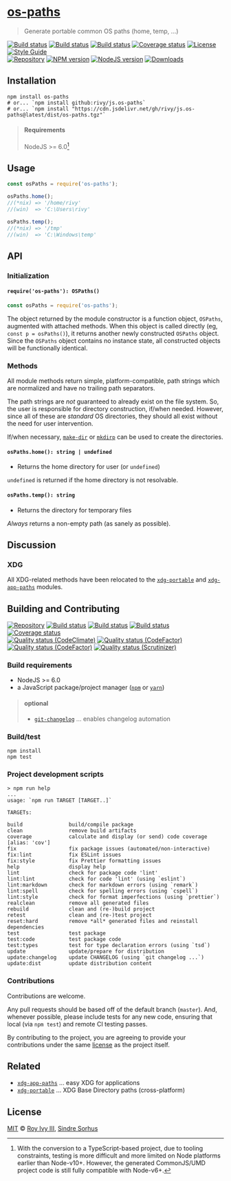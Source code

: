 <!DOCTYPE markdown><!-- markdownlint-disable no-inline-html -->
<meta charset="utf-8" content="text/markdown" lang="en">
<!-- -## editors ## (emacs/sublime) -*- coding: utf8-nix; tab-width: 4; mode: markdown; indent-tabs-mode: nil; basic-offset: 2; st-word_wrap: 'true' -*- ## (jEdit) :tabSize=4:indentSize=4:mode=markdown: ## (notepad++) vim:tabstop=4:syntax=markdown:expandtab:smarttab:softtabstop=2 ## modeline (see <https://archive.is/djTUD>@@<http://webcitation.org/66W3EhCAP> ) -->
<!-- spell-checker:ignore expandtab markdownlint modeline smarttab softtabstop -->

<!-- markdownlint-disable heading-increment -->
<!-- spell-checker:ignore (abbrev/jargon) CICD CJS ESM ESMs -->
<!-- spell-checker:ignore (names) Deno -->
<!-- spell-checker:ignore (targets) realclean -->
<!-- spell-checker:ignore (people) rivy sindresorhus Sindre Sorhus -->

# [os-paths](https://github.com/rivy/js.os-paths)

> Generate portable common OS paths (home, temp, ...)

[![Build status][gha-image]][gha-url]
[![Build status][travis-image]][travis-url]
[![Build status][appveyor-image]][appveyor-url]
[![Coverage status][coverage-image]][coverage-url]
[![License][license-image]][license-url]
[![Style Guide][style-image]][style-url]
&nbsp; <br/>
[![Repository][repository-image]][repository-url]
[![NPM version][npm-image]][npm-url]
[![NodeJS version][nodejsv-image]][repository-url]
[![Downloads][downloads-image]][downloads-url]

## Installation

```shell
npm install os-paths
# or... `npm install github:rivy/js.os-paths`
# or... `npm install "https://cdn.jsdelivr.net/gh/rivy/js.os-paths@latest/dist/os-paths.tgz"`
```

> #### Requirements
>
> NodeJS >= 6.0[^*]

<!--{blockquote: .--info style="font-size:75%;"}-->

[^*]: With the conversion to a TypeScript-based project, due to tooling constraints, testing is more difficult and more limited on Node platforms earlier than Node-v10+. However, the generated CommonJS/UMD project code is still fully compatible with Node-v6+.

## Usage

```js
const osPaths = require('os-paths');

osPaths.home();
//(*nix) => '/home/rivy'
//(win)  => 'C:\Users\rivy'

osPaths.temp();
//(*nix) => '/tmp'
//(win)  => 'C:\Windows\temp'
```

## API

### Initialization

#### `require('os-paths'): OSPaths()`

```js
const osPaths = require('os-paths');
```

The object returned by the module constructor is a function object, `OSPaths`, augmented with attached methods. When this object is called directly (eg, `const p = osPaths()`), it returns another newly constructed `OSPaths` object. Since the `OSPaths` object contains no instance state, all constructed objects will be functionally identical.

### Methods

All module methods return simple, platform-compatible, path strings which are normalized and have no trailing path separators.

The path strings are _not_ guaranteed to already exist on the file system. So, the user is responsible for directory construction, if/when needed. However, since all of these are _standard_ OS directories, they should all exist without the need for user intervention.

If/when necessary, [`make-dir`](https://www.npmjs.com/package/make-dir) or [`mkdirp`](https://www.npmjs.com/package/mkdirp) can be used to create the directories.

#### `osPaths.home(): string | undefined`

- Returns the home directory for user (or `undefined`)

`undefined` is returned if the home directory is not resolvable.

#### `osPaths.temp(): string`

- Returns the directory for temporary files

_Always_ returns a non-empty path (as sanely as possible).

## Discussion

### XDG

All XDG-related methods have been relocated to the [`xdg-portable`](https://www.npmjs.com/package/xdg-portable) and [`xdg-app-paths`](https://www.npmjs.com/package/xdg-app-paths) modules.

## Building and Contributing

[![Repository][repository-image]][repository-url]
[![Build status][gha-image]][gha-url]
[![Build status][travis-image]][travis-url]
[![Build status][appveyor-image]][appveyor-url]
[![Coverage status][coverage-image]][coverage-url]
&nbsp; <br/>
[![Quality status (CodeClimate)][codeclimate-image]][codeclimate-url]
[![Quality status (CodeFactor)][codacy-image]][codacy-url]
[![Quality status (CodeFactor)][codefactor-image]][codefactor-url]
[![Quality status (Scrutinizer)][scrutinizer-image]][scrutinizer-url]

### Build requirements

- NodeJS >= 6.0
- a JavaScript package/project manager ([`npm`](https://www.npmjs.com/get-npm) or [`yarn`](https://yarnpkg.com))

> #### optional
>
> - [`git-changelog`](https://github.com/rivy-go/git-changelog) ... enables changelog automation

### Build/test

```shell
npm install
npm test
```

### Project development scripts

```shell
> npm run help
...
usage: `npm run TARGET [TARGET..]`

TARGETs:

build               build/compile package
clean               remove build artifacts
coverage            calculate and display (or send) code coverage [alias: 'cov']
fix                 fix package issues (automated/non-interactive)
fix:lint            fix ESLint issues
fix:style           fix Prettier formatting issues
help                display help
lint                check for package code 'lint'
lint:lint           check for code 'lint' (using `eslint`)
lint:markdown       check for markdown errors (using `remark`)
lint:spell          check for spelling errors (using `cspell`)
lint:style          check for format imperfections (using `prettier`)
realclean           remove all generated files
rebuild             clean and (re-)build project
retest              clean and (re-)test project
reset:hard          remove *all* generated files and reinstall dependencies
test                test package
test:code           test package code
test:types          test for type declaration errors (using `tsd`)
update              update/prepare for distribution
update:changelog    update CHANGELOG (using `git changelog ...`)
update:dist         update distribution content
```

### Contributions

Contributions are welcome.

Any pull requests should be based off of the default branch (`master`). And, whenever possible, please include tests for any new code, ensuring that local (via `npm test`) and remote CI testing passes.

By contributing to the project, you are agreeing to provide your contributions under the same [license](./LICENSE) as the project itself.

## Related

- [`xdg-app-paths`](https://www.npmjs.com/package/xdg-app-paths) ... easy XDG for applications
- [`xdg-portable`](https://www.npmjs.com/package/xdg-portable) ... XDG Base Directory paths (cross-platform)

## License

[MIT](./LICENSE) © [Roy Ivy III](https://github.com/rivy), [Sindre Sorhus](https://sindresorhus.com)

<!-- badge references -->

<!-- Repository -->
<!-- Note: for '[repository-image] ...', `%E2%81%A3` == utf-8 sequence of "Unicode Character 'INVISIBLE SEPARATOR' (U+2063)"; ref: <https://codepoints.net/U+2063> -->

[repository-image]: https://img.shields.io/github/package-json/v/rivy/js.os-paths/master?label=%E2%81%A3&logo=github&logoColor=white
[repository-url]: https://github.com/rivy/js.os-paths
[license-image]: https://img.shields.io/npm/l/os-paths.svg?color=royalblue&style=flat
[license-url]: license
[nodejsv-image]: https://img.shields.io/node/v/os-paths?color=blue
[style-image]: https://img.shields.io/badge/code_style-prettier-mediumvioletred.svg
[style-url]: https://prettier.io

<!-- Continuous integration/deployment (CICD) -->

[appveyor-image]: https://img.shields.io/appveyor/ci/rivy/js-os-paths/master.svg?style=flat&logo=AppVeyor&logoColor=deepskyblue
[appveyor-url]: https://ci.appveyor.com/project/rivy/js-os-paths
[gha-image]: https://img.shields.io/github/workflow/status/rivy/js.os-paths/CI?label=CI&logo=github
[gha-url]: https://github.com/rivy/js.os-paths/actions?query=workflow%3ACI
[travis-image]: https://img.shields.io/travis/rivy/js.os-paths/master.svg?style=flat&logo=travis
[travis-url]: https://travis-ci.org/rivy/js.os-paths

<!-- Code quality -->

[coverage-image]: https://img.shields.io/codecov/c/github/rivy/js.os-paths/master.svg
[coverage-url]: https://codecov.io/gh/rivy/js.os-paths
[codeclimate-url]: https://codeclimate.com/github/rivy/js.os-paths
[codeclimate-image]: https://img.shields.io/codeclimate/maintainability/rivy/js.os-paths?label=codeclimate
[codacy-image]: https://img.shields.io/codacy/grade/4fa161040bcd483890691190293ff950?label=codacy
[codacy-url]: https://app.codacy.com/gh/rivy/js.os-paths/dashboard
[codefactor-image]: https://img.shields.io/codefactor/grade/github/rivy/js.os-paths?label=codefactor
[codefactor-url]: https://www.codefactor.io/repository/github/rivy/js.os-paths
[scrutinizer-image]: https://img.shields.io/scrutinizer/quality/g/rivy/js.os-paths?label=scritunizer
[scrutinizer-url]: https://scrutinizer-ci.com/g/rivy/js.os-paths

<!-- Distributors/Registries -->

[npm-image]: https://img.shields.io/npm/v/os-paths.svg?style=flat
[npm-url]: https://npmjs.org/package/os-paths
[downloads-image]: http://img.shields.io/npm/dm/os-paths.svg?style=flat
[downloads-url]: https://npmjs.org/package/os-paths

<!-- Alternate/Old image/URL links -->

<!-- [appveyor-image]: https://ci.appveyor.com/api/projects/status/.../branch/master?svg=true -->
<!-- [coverage-image]: https://img.shields.io/coveralls/github/rivy/os-paths/master.svg -->
<!-- [coverage-url]: https://coveralls.io/github/rivy/os-paths -->
<!-- [node-image]: https://img.shields.io/node/v/os-paths.svg?style=flat&color=darkcyan -->
<!-- [node-url]: https://npmjs.org/package/os-paths -->
<!-- [npm-image]: https://img.shields.io/npm/v/os-paths.svg?style=flat -->
<!-- [npm-image]: https://img.shields.io/npm/v/os-paths.svg?style=flat&label=npm&logo=NPM&logoColor=linen -->
<!-- [npm-url]: https://npmjs.org/package/os-paths -->
<!-- [repository-image]:https://img.shields.io/badge/%E2%9D%A4-darkcyan?style=flat&logo=github -->
<!-- [repository-image]:https://img.shields.io/github/v/tag/rivy/js.os-paths?label=%e2%80%8b&logo=github&logoColor=white&colorA=gray&logoWidth=15 -->
<!-- [style-image]: https://img.shields.io/badge/code_style-XO-darkcyan.svg -->
<!-- [style-image]: https://img.shields.io/badge/code_style-standard-darkcyan.svg -->
<!-- [style-url]: https://github.com/xojs/xo -->
<!-- [style-url]: https://standardjs.com -->
<!-- [travis-image]: https://img.shields.io/travis/rivy/js.os-paths/master.svg?style=flat&logo=Travis-CI&logoColor=silver -->
<!-- [travis-image]: https://travis-ci.org/rivy/js.os-paths.svg?branch=master -->
